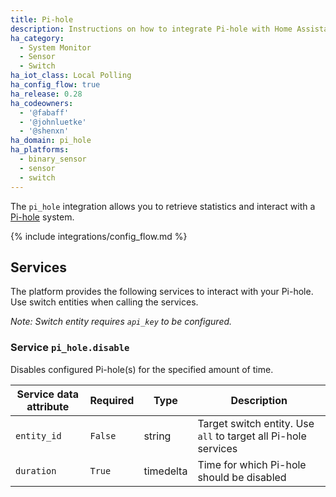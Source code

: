 ```yaml
---
title: Pi-hole
description: Instructions on how to integrate Pi-hole with Home Assistant.
ha_category:
  - System Monitor
  - Sensor
  - Switch
ha_iot_class: Local Polling
ha_config_flow: true
ha_release: 0.28
ha_codeowners:
  - '@fabaff'
  - '@johnluetke'
  - '@shenxn'
ha_domain: pi_hole
ha_platforms:
  - binary_sensor
  - sensor
  - switch
---
```


The `pi_hole` integration allows you to retrieve statistics and interact with a [Pi-hole](https://pi-hole.net/) system.

{% include integrations/config_flow.md %}

## Services

The platform provides the following services to interact with your Pi-hole. Use switch entities when calling the services.

_Note: Switch entity requires `api_key` to be configured._

### Service `pi_hole.disable`

Disables configured Pi-hole(s) for the specified amount of time.

| Service data attribute | Required | Type | Description |
| ---------------------- | -------- | -------- | ----------- |
| `entity_id` | `False` | string | Target switch entity. Use `all` to target all Pi-hole services |
| `duration` | `True` | timedelta | Time for which Pi-hole should be disabled |
